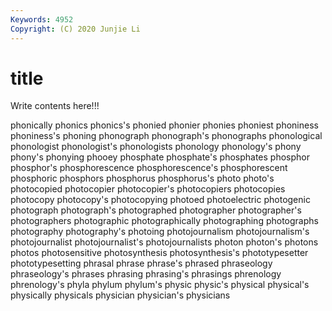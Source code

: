 ```yaml
---
Keywords: 4952
Copyright: (C) 2020 Junjie Li
---
```


# title

Write contents here!!!
 
phonically 
phonics
phonics's 
phonied 
phonier 
phonies 
phoniest 
phoniness 
phoniness's 
phoning 
phonograph 
phonograph's
phonographs 
phonological 
phonologist 
phonologist's 
phonologists 
phonology 
phonology's 
phony 
phony's 
phonying
phooey 
phosphate 
phosphate's 
phosphates 
phosphor 
phosphor's 
phosphorescence 
phosphorescence's 
phosphorescent 
phosphoric
phosphors 
phosphorus 
phosphorus's 
photo 
photo's 
photocopied 
photocopier 
photocopier's 
photocopiers 
photocopies
photocopy 
photocopy's 
photocopying 
photoed 
photoelectric 
photogenic 
photograph 
photograph's 
photographed 
photographer
photographer's 
photographers 
photographic 
photographically 
photographing 
photographs 
photography 
photography's 
photoing 
photojournalism
photojournalism's 
photojournalist 
photojournalist's 
photojournalists 
photon 
photon's 
photons 
photos 
photosensitive 
photosynthesis
photosynthesis's 
phototypesetter 
phototypesetting 
phrasal 
phrase 
phrase's 
phrased 
phraseology 
phraseology's 
phrases
phrasing 
phrasing's 
phrasings 
phrenology 
phrenology's 
phyla 
phylum 
phylum's 
physic 
physic's
physical 
physical's 
physically 
physicals 
physician 
physician's 
physicians 
